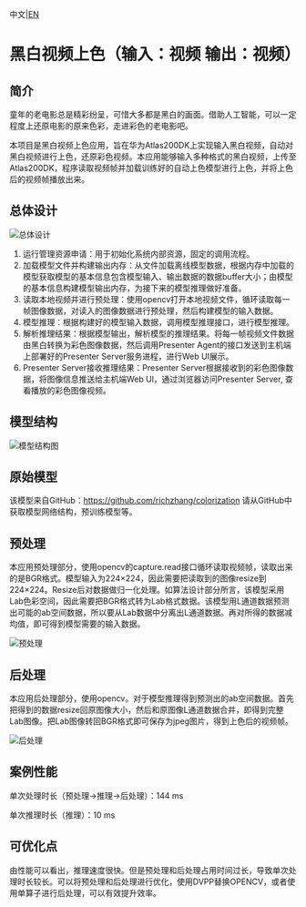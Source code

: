 中文|[EN](README_EN.md)

# 黑白视频上色（输入：视频 输出：视频）

## 简介

童年的老电影总是精彩纷呈，可惜大多都是黑白的画面。借助人工智能，可以一定程度上还原电影的原来色彩，走进彩色的老电影吧。

本项目是黑白视频上色应用，旨在华为Atlas200DK上实现输入黑白视频，自动对黑白视频进行上色，还原彩色视频。本应用能够输入多种格式的黑白视频，上传至Atlas200DK，程序读取视频帧并加载训练好的自动上色模型进行上色，并将上色后的视频帧播放出来。

## 总体设计

![总体设计](https://images.gitee.com/uploads/images/2020/0806/161544_a91ea99a_5395865.png "屏幕截图.png")

1)	运行管理资源申请：用于初始化系统内部资源，固定的调用流程。   
2)	加载模型文件并构建输出内存：从文件加载离线模型数据，根据内存中加载的模型获取模型的基本信息包含模型输入、输出数据的数据buffer大小；由模型的基本信息构建模型输出内存，为接下来的模型推理做好准备。     
3)	读取本地视频并进行预处理：使用opencv打开本地视频文件，循环读取每一帧图像数据，对读入的图像数据进行预处理，然后构建模型的输入数据。     
4)	模型推理：根据构建好的模型输入数据，调用模型推理接口，进行模型推理。     
5)	解析推理结果：根据模型输出，解析模型的推理结果。将每一帧视频文件数据由黑白转换为彩色图像数据，然后调用Presenter Agent的接口发送到主机端上部署好的Presenter Server服务进程，进行Web UI展示。      
6)	Presenter Server接收推理结果：Presenter Server根据接收到的彩色图像数据，将图像信息推送给主机端Web Ul，通过浏览器访问Presenter Server, 查看播放的彩色图像视频。     

## 模型结构

![模型结构图](https://images.gitee.com/uploads/images/2020/0805/095721_70b4f185_5395865.png "屏幕截图.png")

## 原始模型

该模型来自GitHub：https://github.com/richzhang/colorization 请从GitHub中获取模型网络结构，预训练模型等。

## 预处理

本应用预处理部分，使用opencv的capture.read接口循环读取视频帧，读取出来的是BGR格式。模型输入为224×224，因此需要把读取到的图像resize到224×224。Resize后对数据做归一化处理。如算法设计部分所言，该模型采用Lab色彩空间，因此需要把BGR格式转为Lab格式数据。该模型用L通道数据预测出可能的ab空间数据，所以要从Lab数据中分离出L通道数据。再对所得的数据减均值，即可得到模型需要的输入数据。

![预处理](https://images.gitee.com/uploads/images/2020/0805/095959_0e2bdf81_5395865.png "屏幕截图.png")

## 后处理

本应用后处理部分，使用opencv。对于模型推理得到预测出的ab空间数据。首先把得到的数据resize回原图像大小，然后和原图像L通道数据合并，即得到完整Lab图像。把Lab图像转回BGR格式即可保存为jpeg图片，得到上色后的视频帧。

![后处理](https://images.gitee.com/uploads/images/2020/0805/100036_247920c8_5395865.png "屏幕截图.png")

## 案例性能

单次处理时长（预处理->推理->后处理）：144 ms

单次推理时长（推理）：10 ms

## 可优化点

由性能可以看出，推理速度很快。但是预处理和后处理占用时间过长，导致单次处理时长较长。可以将预处理和后处理进行优化，使用DVPP替换OPENCV，或者使用单算子进行后处理，可以有效提升效率。